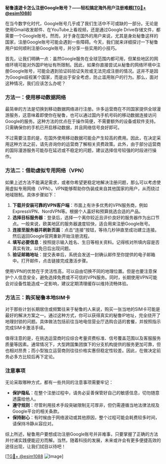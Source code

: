 **秘鲁遠遊卡怎么注册Google账号？——轻松搞定海外用户注册难题[[TG💪+ @esim1088](https://t.me/s/esim1088)]**

在当今数字化时代，Google账号几乎成了我们生活中不可或缺的一部分。无论是使用Gmail收发邮件、在YouTube上看视频，还是通过Google Drive存储文件，都需要一个Google账号。然而，对于身在国外的用户来说，尤其是身处秘鲁这样的国家，注册Google账号可能会遇到一些障碍。今天，我们就来详细探讨一下秘鲁用户如何顺利注册Google账号，并分享一些实用的小技巧。

首先，让我们明确一点：虽然Google服务在全球范围内都可用，但某些地区的网络环境可能对外国IP地址有所限制。因此，如果你直接尝试从秘鲁的网络环境中注册Google账号，可能会遇到验证码验证失败或无法完成注册的情况。这并不是因为Google歧视某个国家，而是出于安全考虑，防止滥用账户的行为。那么，面对这种情况，我们应该怎么办呢？

### 方法一：使用移动数据网络

最简单的方法是切换到移动数据网络进行注册。许多运营商在不同国家提供全球漫游服务，这意味着即使你在秘鲁，也可以通过国内手机号码的移动数据连接访问Google的服务。这种方法的优点在于操作简便，不需要额外的设备或软件支持。只需确保你的手机已开启移动数据，并且网络信号良好即可。

不过需要注意的是，在国外使用移动数据可能会产生较高的费用。因此，在决定采用这种方法之前，请先咨询你的运营商了解相关资费政策。此外，由于部分运营商的国际漫游服务可能存在延迟或不稳定的问题，建议选择信号较强的时段进行操作。

### 方法二：借助虚拟专用网络（VPN）

如果上述方法不能满足需求，或者你希望更稳定地解决注册问题，那么可以考虑使用虚拟专用网络（VPN）。VPN能够帮助你伪装成来自其他国家的用户，从而绕过地域限制。具体步骤如下：

1. **下载并安装可靠的VPN客户端**：市面上有许多优秀的VPN服务商，例如ExpressVPN、NordVPN等。根据个人喜好和预算挑选合适的产品。
2. **选择目标服务器**：登录后，选择一个离你较近且评价良好的服务器作为出口节点。一般来说，欧美地区的服务器速度较快，适合用来注册Google账号。
3. **连接至服务器并刷新页面**：点击“连接”按钮，等待几秒钟直至成功建立连接。然后返回Google官网重新开始注册流程。
4. **填写必要信息**：按照提示输入姓名、生日等相关资料。记得核对所填内容是否真实有效，以免日后出现问题。
5. **验证邮箱地址**：提交表单后，系统会发送一封确认邮件至你提供的电子邮箱中。打开邮件，点击链接完成激活步骤。

使用VPN的优势在于灵活性高，可以自由切换不同的地理位置。但是也要注意保护个人信息安全，避免选择免费或不可信的VPN服务。同时，长期使用VPN可能会对设备性能造成一定影响，建议定期清理缓存以维持流畅体验。

### 方法三：购买秘鲁本地SIM卡

对于那些计划长期居住或频繁往来于秘鲁的人来说，购买一张当地的SIM卡可能是最好的解决方案之一。通过这种方式，你可以获得真实的秘鲁IP地址，完全绕开了地理封锁的问题。具体做法包括前往当地电信营业厅选购合适的套餐，并按照指示完成SIM卡激活手续。

值得注意的是，在挑选运营商时应综合考量资费标准、信号覆盖范围以及客服服务质量等因素。通常情况下，大型跨国集团旗下的分支机构提供的服务更加可靠，但也相对昂贵；而小型独立运营商则往往价格实惠但稳定性较差。因此，在做决定前务必多方比较后再下定论。

### 注意事项

无论采取哪种方式，都有一些共同的注意事项需要牢记：

- **保护隐私**：在整个注册过程中，请务必妥善保管好自己的敏感信息，切勿随意透露给他人。
- **遵守规则**：尽管利用技术手段突破限制无可厚非，但仍需遵循当地法律法规及Google平台的相关条款。
- **保持耐心**：有时候由于网络波动或其他原因，整个过程可能会耗费较多时间，请保持冷静从容应对。

综上所述，秘鲁用户要想成功注册Google账号并非难事，只要掌握了正确的方法并付诸实践便能迎刃而解。当然，随着科技的发展，未来或许会有更多便捷高效的途径出现，让我们拭目以待吧！

[[TG💪+ @esim1088](https://t.me/s/esim1088) ![Image](https://i.postimg.cc/4NQfJmqS/Snipaste-2025-05-13-00-14-12.png)]
